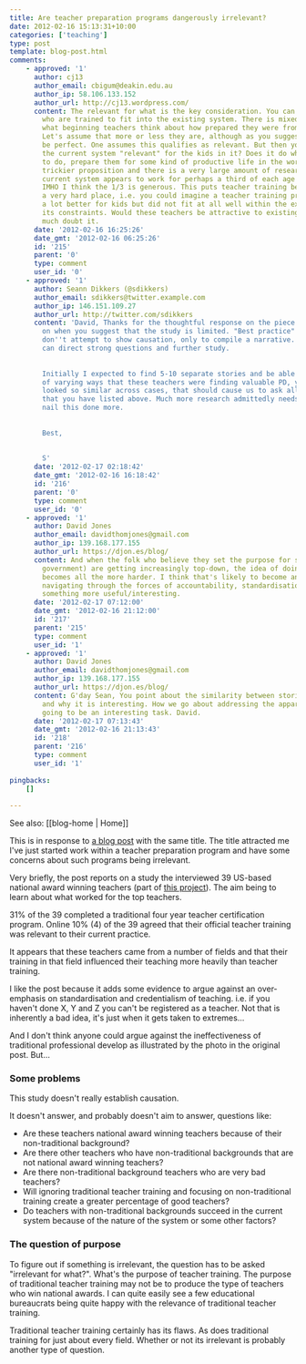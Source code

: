 ```yaml
---
title: Are teacher preparation programs dangerously irrelevant?
date: 2012-02-16 15:13:31+10:00
categories: ['teaching']
type: post
template: blog-post.html
comments:
    - approved: '1'
      author: cj13
      author_email: cbigum@deakin.edu.au
      author_ip: 58.106.133.152
      author_url: http://cj13.wordpress.com/
      content: The relevant for what is the key consideration. You can prepare teachers
        who are trained to fit into the existing system. There is mixed research about
        what beginning teachers think about how prepared they were from their training.
        Let's assume that more or less they are, although as you suggest, none of it can
        be perfect. One assumes this qualifies as relevant. But then you have to ask is
        the current system "relevant" for the kids in it? Does it do what it purports
        to do, prepare them for some kind of productive life in the world? This is a much
        trickier proposition and there is a very large amount of research that says the
        current system appears to work for perhaps a third of each age cohort at best.
        IMHO I think the 1/3 is generous. This puts teacher training between a rock and
        a very hard place, i.e. you could imagine a teacher training program that was
        a lot better for kids but did not fit at all well within the existing system and
        its constraints. Would these teachers be attractive to existing systems? I very
        much doubt it.
      date: '2012-02-16 16:25:26'
      date_gmt: '2012-02-16 06:25:26'
      id: '215'
      parent: '0'
      type: comment
      user_id: '0'
    - approved: '1'
      author: Seann Dikkers (@sdikkers)
      author_email: sdikkers@twitter.example.com
      author_ip: 146.151.109.27
      author_url: http://twitter.com/sdikkers
      content: 'David, Thanks for the thoughtful response on the piece. You are right
        on when you suggest that the study is limited. "Best practice" studies usually
        don''t attempt to show causation, only to compile a narrative. Good narratives
        can direct strong questions and further study.
    
    
        Initially I expected to find 5-10 separate stories and be able to compile lists
        of varying ways that these teachers were finding valuable PD, yet when the stories
        looked so similar across cases, that should cause us to ask all of the questions
        that you have listed above. Much more research admittedly needs to be done to
        nail this done more.
    
    
        Best,
    
    
        S'
      date: '2012-02-17 02:18:42'
      date_gmt: '2012-02-16 16:18:42'
      id: '216'
      parent: '0'
      type: comment
      user_id: '0'
    - approved: '1'
      author: David Jones
      author_email: davidthomjones@gmail.com
      author_ip: 139.168.177.155
      author_url: https://djon.es/blog/
      content: And when the folk who believe they set the purpose for schools (e.g. Oz
        government) are getting increasingly top-down, the idea of doing something different
        becomes all the more harder. I think that's likely to become an interesting challenge,
        navigating through the forces of accountability, standardisation etc. towards
        something more useful/interesting.
      date: '2012-02-17 07:12:00'
      date_gmt: '2012-02-16 21:12:00'
      id: '217'
      parent: '215'
      type: comment
      user_id: '1'
    - approved: '1'
      author: David Jones
      author_email: davidthomjones@gmail.com
      author_ip: 139.168.177.155
      author_url: https://djon.es/blog/
      content: G'day Sean, You point about the similarity between stories is important
        and why it is interesting. How we go about addressing the apparent problems is
        going to be an interesting task. David.
      date: '2012-02-17 07:13:43'
      date_gmt: '2012-02-16 21:13:43'
      id: '218'
      parent: '216'
      type: comment
      user_id: '1'
    
pingbacks:
    []
    
---
```


See also: [[blog-home | Home]]

This is in response to [a blog post](http://dangerouslyirrelevant.org/2012/02/are-teacher-preparation-programs-dangerously-irrelevant-guest-post.html) with the same title. The title attracted me I've just started work within a teacher preparation program and have some concerns about such programs being irrelevant.

Very briefly, the post reports on a study the interviewed 39 US-based national award winning teachers (part of [this project](http://gamingmatter.com/GM/21CTP_Home.html)). The aim being to learn about what worked for the top teachers.

31% of the 39 completed a traditional four year teacher certification program. Online 10% (4) of the 39 agreed that their official teacher training was relevant to their current practice.

It appears that these teachers came from a number of fields and that their training in that field influenced their teaching more heavily than teacher training.

I like the post because it adds some evidence to argue against an over-emphasis on standardisation and credentialism of teaching. i.e. if you haven't done X, Y and Z you can't be registered as a teacher. Not that is inherently a bad idea, it's just when it gets taken to extremes...

And I don't think anyone could argue against the ineffectiveness of traditional professional develop as illustrated by the photo in the original post. But...

### Some problems

This study doesn't really establish causation.

It doesn't answer, and probably doesn't aim to answer, questions like:

- Are these teachers national award winning teachers because of their non-traditional background?
- Are there other teachers who have non-traditional backgrounds that are not national award winning teachers?
- Are there non-traditional background teachers who are very bad teachers?
- Will ignoring traditional teacher training and focusing on non-traditional training create a greater percentage of good teachers?
- Do teachers with non-traditional backgrounds succeed in the current system because of the nature of the system or some other factors?

### The question of purpose

To figure out if something is irrelevant, the question has to be asked "irrelevant for what?". What's the purpose of teacher training. The purpose of traditional teacher training may not be to produce the type of teachers who win national awards. I can quite easily see a few educational bureaucrats being quite happy with the relevance of traditional teacher training.

Traditional teacher training certainly has its flaws. As does traditional training for just about every field. Whether or not its irrelevant is probably another type of question.